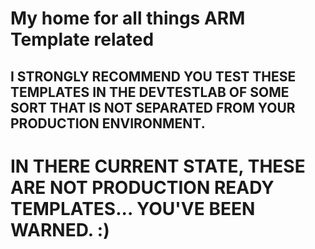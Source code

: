 # My home for all things ARM Template related

## I STRONGLY RECOMMEND YOU TEST THESE TEMPLATES IN THE DEVTESTLAB OF SOME SORT THAT IS NOT SEPARATED FROM YOUR PRODUCTION ENVIRONMENT.

# IN THERE CURRENT STATE, THESE ARE NOT PRODUCTION READY TEMPLATES... YOU'VE BEEN WARNED. :)